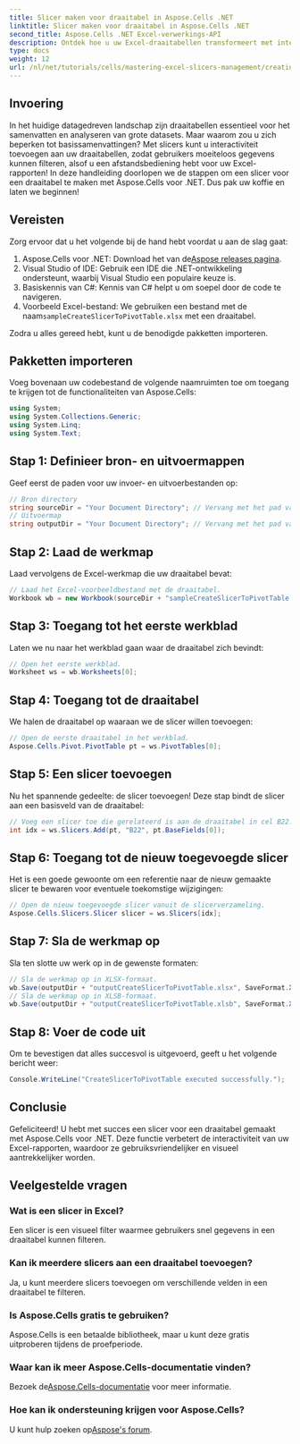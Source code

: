```yaml
---
title: Slicer maken voor draaitabel in Aspose.Cells .NET
linktitle: Slicer maken voor draaitabel in Aspose.Cells .NET
second_title: Aspose.Cells .NET Excel-verwerkings-API
description: Ontdek hoe u uw Excel-draaitabellen transformeert met interactieve slicers met Aspose.Cells voor .NET. Deze uitgebreide gids leidt u door het proces.
type: docs
weight: 12
url: /nl/net/tutorials/cells/mastering-excel-slicers-management/creating-slicer-for-pivot-table/
---
```

## Invoering

In het huidige datagedreven landschap zijn draaitabellen essentieel voor het samenvatten en analyseren van grote datasets. Maar waarom zou u zich beperken tot basissamenvattingen? Met slicers kunt u interactiviteit toevoegen aan uw draaitabellen, zodat gebruikers moeiteloos gegevens kunnen filteren, alsof u een afstandsbediening hebt voor uw Excel-rapporten! In deze handleiding doorlopen we de stappen om een slicer voor een draaitabel te maken met Aspose.Cells voor .NET. Dus pak uw koffie en laten we beginnen!

## Vereisten

Zorg ervoor dat u het volgende bij de hand hebt voordat u aan de slag gaat:

1. Aspose.Cells voor .NET: Download het van de[Aspose releases pagina](https://releases.aspose.com/cells/net/).
2. Visual Studio of IDE: Gebruik een IDE die .NET-ontwikkeling ondersteunt, waarbij Visual Studio een populaire keuze is.
3. Basiskennis van C#: Kennis van C# helpt u om soepel door de code te navigeren.
4.  Voorbeeld Excel-bestand: We gebruiken een bestand met de naam`sampleCreateSlicerToPivotTable.xlsx` met een draaitabel.

Zodra u alles gereed hebt, kunt u de benodigde pakketten importeren.

## Pakketten importeren

Voeg bovenaan uw codebestand de volgende naamruimten toe om toegang te krijgen tot de functionaliteiten van Aspose.Cells:

```csharp
using System;
using System.Collections.Generic;
using System.Linq;
using System.Text;
```

## Stap 1: Definieer bron- en uitvoermappen

Geef eerst de paden voor uw invoer- en uitvoerbestanden op:

```csharp
// Bron directory
string sourceDir = "Your Document Directory"; // Vervang met het pad van uw bronmap
// Uitvoermap
string outputDir = "Your Document Directory"; // Vervang met het pad van uw uitvoermap
```

## Stap 2: Laad de werkmap

Laad vervolgens de Excel-werkmap die uw draaitabel bevat:

```csharp
// Laad het Excel-voorbeeldbestand met de draaitabel.
Workbook wb = new Workbook(sourceDir + "sampleCreateSlicerToPivotTable.xlsx");
```

## Stap 3: Toegang tot het eerste werkblad

Laten we nu naar het werkblad gaan waar de draaitabel zich bevindt:

```csharp
// Open het eerste werkblad.
Worksheet ws = wb.Worksheets[0];
```

## Stap 4: Toegang tot de draaitabel

We halen de draaitabel op waaraan we de slicer willen toevoegen:

```csharp
// Open de eerste draaitabel in het werkblad.
Aspose.Cells.Pivot.PivotTable pt = ws.PivotTables[0];
```

## Stap 5: Een slicer toevoegen

Nu het spannende gedeelte: de slicer toevoegen! Deze stap bindt de slicer aan een basisveld van de draaitabel:

```csharp
// Voeg een slicer toe die gerelateerd is aan de draaitabel in cel B22.
int idx = ws.Slicers.Add(pt, "B22", pt.BaseFields[0]);
```

## Stap 6: Toegang tot de nieuw toegevoegde slicer

Het is een goede gewoonte om een referentie naar de nieuw gemaakte slicer te bewaren voor eventuele toekomstige wijzigingen:

```csharp
// Open de nieuw toegevoegde slicer vanuit de slicerverzameling.
Aspose.Cells.Slicers.Slicer slicer = ws.Slicers[idx];
```

## Stap 7: Sla de werkmap op

Sla ten slotte uw werk op in de gewenste formaten:

```csharp
// Sla de werkmap op in XLSX-formaat.
wb.Save(outputDir + "outputCreateSlicerToPivotTable.xlsx", SaveFormat.Xlsx);
// Sla de werkmap op in XLSB-formaat.
wb.Save(outputDir + "outputCreateSlicerToPivotTable.xlsb", SaveFormat.Xlsb);
```

## Stap 8: Voer de code uit

Om te bevestigen dat alles succesvol is uitgevoerd, geeft u het volgende bericht weer:

```csharp
Console.WriteLine("CreateSlicerToPivotTable executed successfully.");
```

## Conclusie

Gefeliciteerd! U hebt met succes een slicer voor een draaitabel gemaakt met Aspose.Cells voor .NET. Deze functie verbetert de interactiviteit van uw Excel-rapporten, waardoor ze gebruiksvriendelijker en visueel aantrekkelijker worden. 

## Veelgestelde vragen

### Wat is een slicer in Excel?
Een slicer is een visueel filter waarmee gebruikers snel gegevens in een draaitabel kunnen filteren.

### Kan ik meerdere slicers aan een draaitabel toevoegen?
Ja, u kunt meerdere slicers toevoegen om verschillende velden in een draaitabel te filteren.

### Is Aspose.Cells gratis te gebruiken?
Aspose.Cells is een betaalde bibliotheek, maar u kunt deze gratis uitproberen tijdens de proefperiode.

### Waar kan ik meer Aspose.Cells-documentatie vinden?
 Bezoek de[Aspose.Cells-documentatie](https://reference.aspose.com/cells/net/) voor meer informatie.

### Hoe kan ik ondersteuning krijgen voor Aspose.Cells?
 U kunt hulp zoeken op[Aspose's forum](https://forum.aspose.com/c/cells/9).